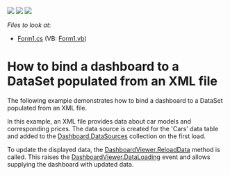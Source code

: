 <!-- default badges list -->
![](https://img.shields.io/endpoint?url=https://codecentral.devexpress.com/api/v1/VersionRange/128580794/15.1.3%2B)
[![](https://img.shields.io/badge/Open_in_DevExpress_Support_Center-FF7200?style=flat-square&logo=DevExpress&logoColor=white)](https://supportcenter.devexpress.com/ticket/details/E4857)
[![](https://img.shields.io/badge/📖_How_to_use_DevExpress_Examples-e9f6fc?style=flat-square)](https://docs.devexpress.com/GeneralInformation/403183)
<!-- default badges end -->
<!-- default file list -->
*Files to look at*:

* [Form1.cs](./CS/Dashboard_DataLoading/Form1.cs) (VB: [Form1.vb](./VB/Dashboard_DataLoading/Form1.vb))
<!-- default file list end -->
# How to bind a dashboard to a DataSet populated from an XML file


<p>The following example demonstrates how to bind a dashboard to a DataSet populated from an XML file.</p>
<p>In this example, an XML file provides data about car models and corresponding prices. The data source is created for the 'Cars' data table and added to the <a href="http://documentation.devexpress.com/#Dashboard/DevExpressDashboardCommonDashboard_DataSourcestopic"><u>Dashboard.DataSources</u></a> collection on the first load.</p>
<p>To update the displayed data, the <a href="https://documentation.devexpress.com/#Dashboard/DevExpressDashboardWinDashboardViewer_ReloadDatatopic"><u>DashboardViewer.ReloadData</u></a> method is called. This raises the <a href="http://documentation.devexpress.com/#Dashboard/DevExpressDashboardWinDashboardDesigner_DataLoadingtopic"><u>DashboardViewer.DataLoading</u></a> event and allows supplying the dashboard with updated data.</p>

<br/>


